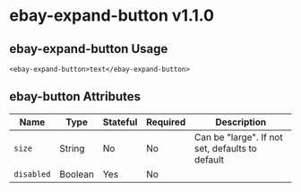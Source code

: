 # ebay-expand-button v1.1.0

## ebay-expand-button Usage

```marko
<ebay-expand-button>text</ebay-expand-button>
```

## ebay-button Attributes

Name | Type | Stateful | Required | Description
--- | --- | --- | --- | ---
`size` | String | No | No | Can be "large". If not set, defaults to default
`disabled` | Boolean | Yes | No |
